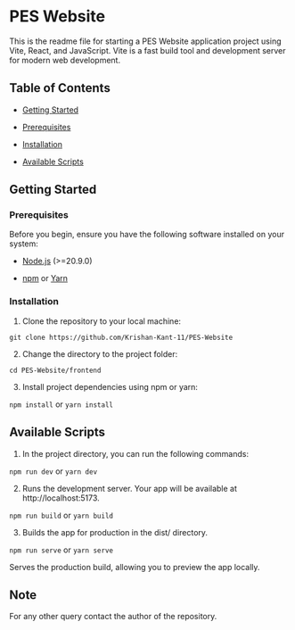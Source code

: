 # PES Website

  

This is the readme file for starting a PES Website application project using Vite, React, and JavaScript. Vite is a fast build tool and development server for modern web development.

  

## Table of Contents

  

-  [Getting Started](#getting-started)

-  [Prerequisites](#prerequisites)

-  [Installation](#installation)

-  [Available Scripts](#available-scripts)
  

## Getting Started

  

### Prerequisites

  

Before you begin, ensure you have the following software installed on your system:

  

-  [Node.js](https://nodejs.org/) (>=20.9.0)

-  [npm](https://www.npmjs.com/) or [Yarn](https://yarnpkg.com/)

  

### Installation

  

1. Clone the repository to your local machine:

  ```git clone https://github.com/Krishan-Kant-11/PES-Website```

  

2. Change the directory to the project folder:

  ```cd PES-Website/frontend```

3. Install project dependencies using npm or yarn:

  ```npm install``` or ```yarn install```

## Available Scripts

1. In the project directory, you can run the following commands:

  ```npm run dev``` or ```yarn dev```

2. Runs the development server. Your app will be available at http://localhost:5173.

```npm run build``` or ```yarn build```

3. Builds the app for production in the dist/ directory.

```npm run serve``` or ```yarn serve```

Serves the production build, allowing you to preview the app locally.

## Note
For any other query contact the author of the repository.
